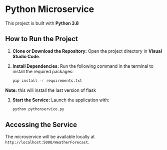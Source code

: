 # Python Microservice

This project is built with **Python 3.8**

## How to Run the Project

1. **Clone or Download the Repository:** Open the project directory in **Visual Studio Code**.

2. **Install Dependencies:** Run the following command in the terminal to install the required packages:

    ```bash
    pip install -r requirements.txt
    ```
**Note:** this will install the last version of flask 

3. **Start the Service:** Launch the application with:

    ```bash
    python pythonservice.py
    ```

## Accessing the Service

The microservice will be available locally at `http://localhost:5000/WeatherForecast`. 


